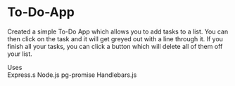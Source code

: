 # To-Do-App
Created a simple To-Do App which allows you to add tasks to a list. You can then click on the task and it will get greyed out with a line through it. If you finish all your tasks, you can click a button which will delete all of them off your list.

Uses<br>
Express.s
Node.js
pg-promise
Handlebars.js
